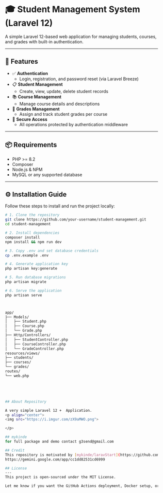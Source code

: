 # 🎓 Student Management System (Laravel 12)

A simple Laravel 12-based web application for managing students, courses, and grades with built-in authentication.

---

## 🚀 Features

- ✅ **Authentication**
  - Login, registration, and password reset (via Laravel Breeze)
- 📋 **Student Management**
  - Create, view, update, delete student records
- 📚 **Course Management**
  - Manage course details and descriptions
- 📝 **Grades Management**
  - Assign and track student grades per course
- 🔐 **Secure Access**
  - All operations protected by authentication middleware

---

## 📦 Requirements

- PHP >= 8.2
- Composer
- Node.js & NPM
- MySQL or any supported database

---

## ⚙️ Installation Guide

Follow these steps to install and run the project locally:

```bash
# 1. Clone the repository
git clone https://github.com/your-username/student-management.git
cd student-management

# 2. Install dependencies
composer install
npm install && npm run dev

# 3. Copy .env and set database credentials
cp .env.example .env

# 4. Generate application key
php artisan key:generate

# 5. Run database migrations
php artisan migrate

# 6. Serve the application
php artisan serve



app/
├── Models/
│   ├── Student.php
│   ├── Course.php
│   └── Grade.php
├── Http/Controllers/
│   ├── StudentController.php
│   ├── CourseController.php
│   └── GradeController.php
resources/views/
├── students/
├── courses/
└── grades/
routes/
└── web.php





## About Repository

A very simple Laravel 12 +  Application.
<p align="center">
<img src="https://i.imgur.com/zX9aMWO.png">

</p>

## mykinde
for full package and demo contact g3send@gmail.com

## Credit
This repository is motivated by [mykinde/laravStart](https://github.com/mykinde/laravel_12_chatgpt_app.git) and his awesome video tutorial in [Youtube](https://www.youtube.com/watch?v=ubSWfJ4Gqy8).
https://gemini.google.com/app/cc1dd82531cd6999

## License
---
This project is open-sourced under the MIT License.

Let me know if you want the GitHub Actions deployment, Docker setup, or Blade component examples included.